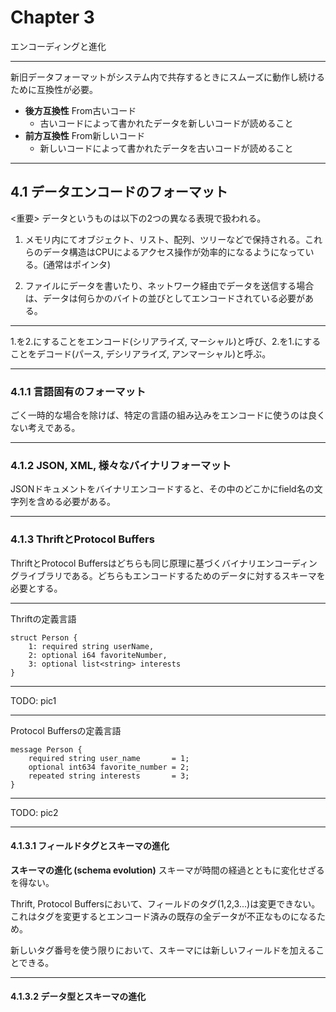 # Chapter 3

エンコーディングと進化

-----

新旧データフォーマットがシステム内で共存するときにスムーズに動作し続けるために互換性が必要。

* **後方互換性** From古いコード
  * 古いコードによって書かれたデータを新しいコードが読めること
* **前方互換性** From新しいコード
  * 新しいコードによって書かれたデータを古いコードが読めること

-----

## 4.1 データエンコードのフォーマット

<重要> データというものは以下の2つの異なる表現で扱われる。

1. メモリ内にてオブジェクト、リスト、配列、ツリーなどで保持される。これらのデータ構造はCPUによるアクセス操作が効率的になるようになっている。(通常はポインタ)

2. ファイルにデータを書いたり、ネットワーク経由でデータを送信する場合は、データは何らかのバイトの並びとしてエンコードされている必要がある。

-----

1.を2.にすることをエンコード(シリアライズ, マーシャル)と呼び、2.を1.にすることをデコード(パース, デシリアライズ, アンマーシャル)と呼ぶ。

-----

### 4.1.1 言語固有のフォーマット

ごく一時的な場合を除けば、特定の言語の組み込みをエンコードに使うのは良くない考えである。

-----

### 4.1.2 JSON, XML, 様々なバイナリフォーマット

JSONドキュメントをバイナリエンコードすると、その中のどこかにfield名の文字列を含める必要がある。

-----

### 4.1.3 ThriftとProtocol Buffers

ThriftとProtocol Buffersはどちらも同じ原理に基づくバイナリエンコーディングライブラリである。どちらもエンコードするためのデータに対するスキーマを必要とする。

---

Thriftの定義言語

```
struct Person {
    1: required string userName,
    2: optional i64 favoriteNumber,
    3: optional list<string> interests
}
```

---

TODO: pic1

---

Protocol Buffersの定義言語

```
message Person {
    required string user_name       = 1;
    optional int634 favorite_number = 2;
    repeated string interests       = 3;
}
```

---

TODO: pic2

---

#### 4.1.3.1 フィールドタグとスキーマの進化

**スキーマの進化 (schema evolution)** スキーマが時間の経過とともに変化せざるを得ない。

Thrift, Protocol Buffersにおいて、フィールドのタグ(1,2,3...)は変更できない。これはタグを変更するとエンコード済みの既存の全データが不正なものになるため。

新しいタグ番号を使う限りにおいて、スキーマには新しいフィールドを加えることできる。

---

#### 4.1.3.2 データ型とスキーマの進化